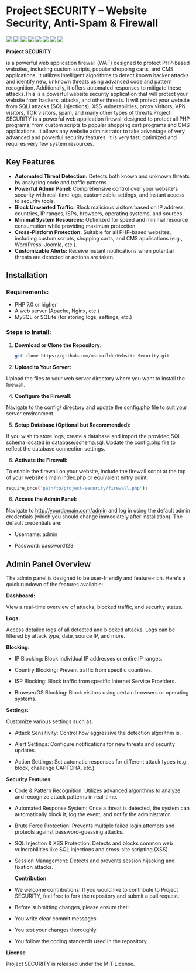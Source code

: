 #  Project SECURITY – Website Security, Anti-Spam & Firewall
 ![](https://komarev.com/ghpvc/?username=mscbuild) 
 ![](https://img.shields.io/github/license/mscbuild/e-learning) 
 ![](https://img.shields.io/github/repo-size/mscbuild/e-learning)
![](https://img.shields.io/badge/PRs-Welcome-green)
![](https://img.shields.io/badge/code%20style-php-green)
![](https://img.shields.io/github/stars/mscbuild)
![](https://img.shields.io/badge/Topic-Github-lighred)
![](https://img.shields.io/website?url=https%3A%2F%2Fgithub.com%2Fmscbuild)

**Project SECURITY** 

is a powerful web application firewall (WAF) designed to protect PHP-based websites, including custom scripts, popular shopping carts, and CMS applications. It utilizes intelligent algorithms to detect known hacker attacks and identify new, unknown threats using advanced code and pattern recognition. Additionally, it offers automated responses to mitigate these attacks.This is a powerful website security application that will protect your website from hackers, attacks, and other threats. It will protect your website from SQLi attacks (SQL injections), XSS vulnerabilities, proxy visitors, VPN visitors, TOR visitors, spam, and many other types of threats.Project SECURITY is a powerful web application firewall designed to protect all PHP programs, from custom scripts to popular shopping cart programs and CMS applications. It allows any website administrator to take advantage of very advanced and powerful security features. It is very fast, optimized and requires very few system resources.

## Key Features

- **Automated Threat Detection:** Detects both known and unknown threats by analyzing code and traffic patterns.
- **Powerful Admin Panel:** Comprehensive control over your website's security with real-time logs, customizable settings, and instant access to security tools.
- **Block Unwanted Traffic:** Block malicious visitors based on IP address, countries, IP ranges, ISPs, browsers, operating systems, and sources.
- **Minimal System Resources:** Optimized for speed and minimal resource consumption while providing maximum protection.
- **Cross-Platform Protection:** Suitable for all PHP-based websites, including custom scripts, shopping carts, and CMS applications (e.g., WordPress, Joomla, etc.).
- **Customizable Alerts:** Receive instant notifications when potential threats are detected or actions are taken.

## Installation

### Requirements:
- PHP 7.0 or higher
- A web server (Apache, Nginx, etc.)
- MySQL or SQLite (for storing logs, settings, etc.)

### Steps to Install:

1. **Download or Clone the Repository:**

   ```bash
   git clone https://github.com/mscbuilde/Website-Security.git
   ```

2. **Upload to Your Server:**
  
Upload the files to your web server directory where you want to install the firewall.

4. **Configure the Firewall:**
 
Navigate to the config/ directory and update the config.php file to suit your server environment.

5. **Setup Database (Optional but Recommended):**
 
If you wish to store logs, create a database and import the provided SQL schema located in database/schema.sql. Update the config.php file to reflect the database connection settings.

6. **Activate the Firewall:**
   
To enable the firewall on your website, include the firewall script at the top of your website's main index.php or equivalent entry point:
```bash
require_once('path/to/project-security/firewall.php');
```

6. **Access the Admin Panel:**
 
Navigate to http://yourdomain.com/admin and log in using the default admin credentials (which you should change immediately after installation). The default credentials are:

- Username: admin

- Password: password123

## Admin Panel Overview

The admin panel is designed to be user-friendly and feature-rich. Here's a quick rundown of the features available:

**Dashboard:**

View a real-time overview of attacks, blocked traffic, and security status.

**Logs:**

Access detailed logs of all detected and blocked attacks. Logs can be filtered by attack type, date, source IP, and more.

**Blocking:**

- IP Blocking: Block individual IP addresses or entire IP ranges.

- Country Blocking: Prevent traffic from specific countries.

- ISP Blocking: Block traffic from specific Internet Service Providers.

- Browser/OS Blocking: Block visitors using certain browsers or operating systems.

**Settings:**

Customize various settings such as:

- Attack Sensitivity: Control how aggressive the detection algorithm is.

- Alert Settings: Configure notifications for new threats and security updates.

- Action Settings: Set automatic responses for different attack types (e.g., block, challenge CAPTCHA, etc.).

**Security Features**

- Code & Pattern Recognition: Utilizes advanced algorithms to analyze and recognize attack patterns in real-time.

- Automated Response System: Once a threat is detected, the system can automatically block it, log the event, and notify the administrator.

- Brute Force Protection: Prevents multiple failed login attempts and protects against password-guessing attacks.

- SQL Injection & XSS Protection: Detects and blocks common web vulnerabilities like SQL injections and cross-site scripting (XSS).

- Session Management: Detects and prevents session hijacking and fixation attacks.

  **Contribution**
  
- We welcome contributions! If you would like to contribute to Project SECURITY, feel free to fork the repository and submit a pull request.

- Before submitting changes, please ensure that:

- You write clear commit messages.

- You test your changes thoroughly.

- You follow the coding standards used in the repository.

**License**

Project SECURITY is released under the MIT License.
 

